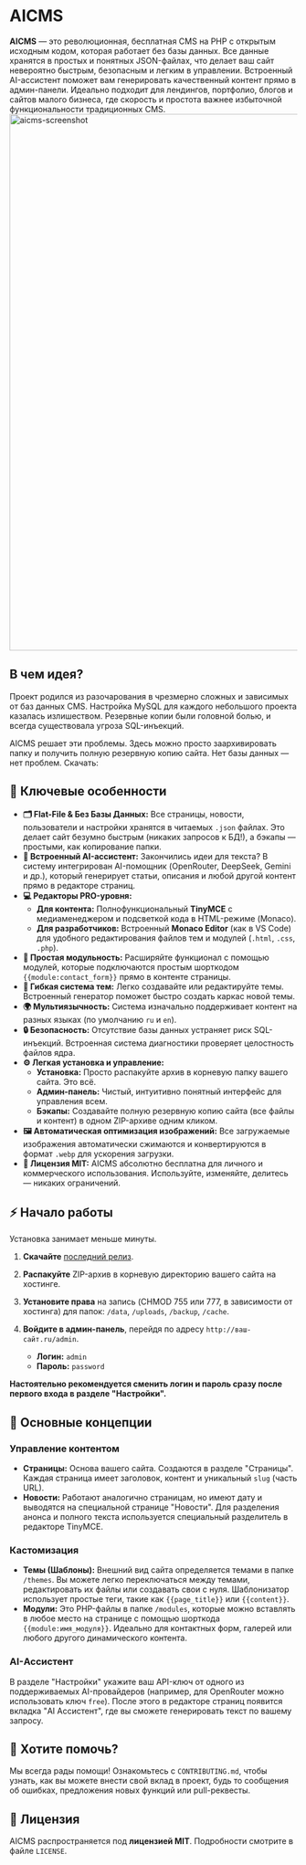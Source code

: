 # AICMS
**AICMS** — это революционная, бесплатная CMS на PHP с открытым исходным кодом, которая работает без базы данных. Все данные хранятся в простых и понятных JSON-файлах, что делает ваш сайт невероятно быстрым, безопасным и легким в управлении. Встроенный AI-ассистент поможет вам генерировать качественный контент прямо в админ-панели. 
Идеально подходит для лендингов, портфолио, блогов и сайтов малого бизнеса, где скорость и простота важнее избыточной функциональности традиционных CMS.
<img width="1919" height="940" alt="aicms-screenshot" src="https://github.com/user-attachments/assets/43aa7313-69ab-4635-8b31-b791448834d6" />

## В чем идея?

Проект родился из разочарования в чрезмерно сложных и зависимых от баз данных CMS. Настройка MySQL для каждого небольшого проекта казалась излишеством. Резервные копии были головной болью, и всегда существовала угроза SQL-инъекций.

AICMS решает эти проблемы. Здесь можно просто заархивировать папку и получить полную резервную копию сайта. Нет базы данных — нет проблем.
Скачать: 

## 🚀 Ключевые особенности

*   **🗂️ Flat-File & Без Базы Данных:** Все страницы, новости, пользователи и настройки хранятся в читаемых `.json` файлах. Это делает сайт безумно быстрым (никаких запросов к БД!), а бэкапы — простыми, как копирование папки.
*   **🤖 Встроенный AI-ассистент:** Закончились идеи для текста? В систему интегрирован AI-помощник (OpenRouter, DeepSeek, Gemini и др.), который генерирует статьи, описания и любой другой контент прямо в редакторе страниц.
*   **💻 Редакторы PRO-уровня:**
    *   **Для контента:** Полнофункциональный **TinyMCE** с медиаменеджером и подсветкой кода в HTML-режиме (Monaco).
    *   **Для разработчиков:** Встроенный **Monaco Editor** (как в VS Code) для удобного редактирования файлов тем и модулей (`.html`, `.css`, `.php`).
*   **🧩 Простая модульность:** Расширяйте функционал с помощью модулей, которые подключаются простым шорткодом `{{module:contact_form}}` прямо в контенте страницы.
*   **🎨 Гибкая система тем:** Легко создавайте или редактируйте темы. Встроенный генератор поможет быстро создать каркас новой темы.
*   **🌍 Мультиязычность:** Система изначально поддерживает контент на разных языках (по умолчанию `ru` и `en`).
*   **🔒 Безопасность:** Отсутствие базы данных устраняет риск SQL-инъекций. Встроенная система диагностики проверяет целостность файлов ядра.
*   **⚙️ Легкая установка и управление:**
    *   **Установка:** Просто распакуйте архив в корневую папку вашего сайта. Это всё.
    *   **Админ-панель:** Чистый, интуитивно понятный интерфейс для управления всем.
    *   **Бэкапы:** Создавайте полную резервную копию сайта (все файлы и контент) в одном ZIP-архиве одним кликом.
*   **🖼️ Автоматическая оптимизация изображений:** Все загружаемые изображения автоматически сжимаются и конвертируются в формат `.webp` для ускорения загрузки.
*   **📜 Лицензия MIT:** AICMS абсолютно бесплатна для личного и коммерческого использования. Используйте, изменяйте, делитесь — никаких ограничений.

## ⚡️ Начало работы

Установка занимает меньше минуты.

1.  **Скачайте** [последний релиз](https://github.com/YourUsername/AICMS/releases).
2.  **Распакуйте** ZIP-архив в корневую директорию вашего сайта на хостинге.
3.  **Установите права** на запись (CHMOD 755 или 777, в зависимости от хостинга) для папок: `/data`, `/uploads`, `/backup`, `/cache`.
4.  **Войдите в админ-панель**, перейдя по адресу `http://ваш-сайт.ru/admin`.

    *   **Логин:** `admin`
    *   **Пароль:** `password`

**Настоятельно рекомендуется сменить логин и пароль сразу после первого входа в разделе "Настройки".**

## 📖 Основные концепции

### Управление контентом

-   **Страницы:** Основа вашего сайта. Создаются в разделе "Страницы". Каждая страница имеет заголовок, контент и уникальный `slug` (часть URL).
-   **Новости:** Работают аналогично страницам, но имеют дату и выводятся на специальной странице "Новости". Для разделения анонса и полного текста используется специальный разделитель в редакторе TinyMCE.

### Кастомизация

-   **Темы (Шаблоны):** Внешний вид сайта определяется темами в папке `/themes`. Вы можете легко переключаться между темами, редактировать их файлы или создавать свои с нуля. Шаблонизатор использует простые теги, такие как `{{page_title}}` или `{{content}}`.
-   **Модули:** Это PHP-файлы в папке `/modules`, которые можно вставлять в любое место на странице с помощью шорткода `{{module:имя_модуля}}`. Идеально для контактных форм, галерей или любого другого динамического контента.

### AI-Ассистент

В разделе "Настройки" укажите ваш API-ключ от одного из поддерживаемых AI-провайдеров (например, для OpenRouter можно использовать ключ `free`). После этого в редакторе страниц появится вкладка "AI Ассистент", где вы сможете генерировать текст по вашему запросу.

## 🤝 Хотите помочь?

Мы всегда рады помощи! Ознакомьтесь с `CONTRIBUTING.md`, чтобы узнать, как вы можете внести свой вклад в проект, будь то сообщения об ошибках, предложения новых функций или pull-реквесты.

## 📜 Лицензия

AICMS распространяется под **лицензией MIT**. Подробности смотрите в файле `LICENSE`.
